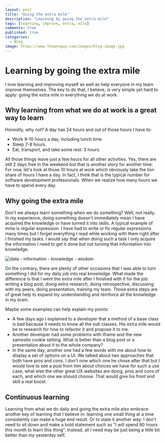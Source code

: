 ```yaml
---
layout: post
title: "Going the extra mile"
description: "Learning by going the extra mile"
tags: [learning, improve, extra, mile]
comments: true
published: true
categories:
  - Blog
image: https://www.thuannguy.com/images/blog-image.jpg
---
```

# Learning by going the extra mile

I love learning and improving myself as well as help everyone in my team improve themselves. The key to do that, I believe, is very simple yet hard to apply: going the extra mile in everything we do at work.

## Why learning from what we do at work is a great way to learn

Honestly, why not? A day has 24 hours and out of those hours I have to:

- Work 9-10 hours a day, including lunch time.
- Sleep 7-8 hours.
- Eat, transport, and take some rest: 3 hours.

All those things leave just a few hours for all other activities. Yes, there are still 2 days free in the weekend but that is another story for another time. For now, let's look at those 10 hours at work which obviously take the lion share of hours I have a day. In fact, I think that is the typical number for software development professionals. When we realize how many hours we have to spend every day.

## Why going the extra mile

Don't we always learn something when we do something? Well, not really. In my experience, doing something doesn't immediately mean I have acquired the knowledge or have turned it into skills. A typical example of mine is regular expression. I have had to write or fix regular expressions many times but I forget everything I read while working with them right after I finished my tasks. I would say that when doing such a task I only acquire the information I need to get it done but not turning that information into knowledge.

![data - information - knowledge - wisdom](https://upload.wikimedia.org/wikipedia/commons/0/06/DIKW_Pyramid.svg?sanitize=true")

On the contrary, there are plenty of other occasions that I was able to turn something I did for my daily job into real knowledge. What made the difference is that I went the extra mile after I finished with it for the job: writing a blog post, doing extra research, doing retrospective, discussing with my peers, doing presentation, training my team. Those extra steps are of great help to expand my understanding and reinforce all the knowledge in my brain.

Maybe some examples can help explain my points:

- A few days ago I explained to a developer that a method of a base class is bad because it needs to know all the sub classes. His extra mile would be to research for how to refactor it and propose it to me.
- Another developer had some problems with iframe and the new samesite cookie setting. What is better than a blog post or a presentation about it to the whole company?
- In the same day, another one had a few words with me about how to display a set of options on a UI. We talked about two approaches that both have pros and cons. I don't now which one he chose after that but I would love to see a post from him about choices we have for such a use case, what else the other great UX websites are doing, pros and cons of each, and which one we should choose. That would give his front end skill a real boost.

## Continuous learning

Learning from what we do daily and going the extra mile also embrace another key of learning that I believe in: learning one small thing at a time consistently can make a huge end result. Or to state it another way: I don't need to sit down and make a bold statement such as "I will spend 80 hours this month to learn this thing". Instead, all I need may be just being a little bit better than my yesterday self.